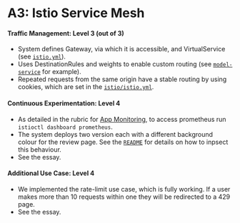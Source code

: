 # A3: Istio Service Mesh

#### Traffic Management: Level 3 (out of 3)
- System defines Gateway, via which it is accessible, and VirtualService (see [`istio.yml`](/istio/istio.yml)).
- Uses DestinationRules and weights to enable custom routing (see [`model-service`](/istio/model-service.yml) for example).
- Repeated requests from the same origin have a stable routing by using cookies, which are set in the [`istio/istio.yml`](/istio/istio.yml).

#### Continuous Experimentation: Level 4
- As detailed in the rubric for [App Monitoring](/docs/A2.md#app-monitoring-level-2), to access prometheus run `istioctl dashboard prometheus`.
- The system deploys two version each with a different background colour for the review page. See the [`README`](https://github.com/remla23-team13/operation) for details on how to inpsect this behaviour.
- See the essay.

#### Additional Use Case: Level 4
- We implemented the rate-limit use case, which is fully working. If a user makes more than 10 requests within one they will be redirected to a 429 page. 
- See the essay.